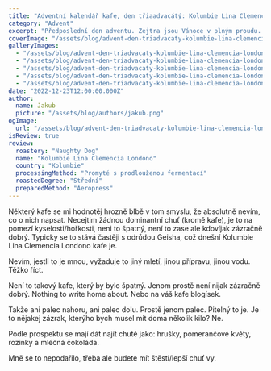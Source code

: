 ```yaml
---
title: "Adventní kalendář kafe, den třiaadvacátý: Kolumbie Lina Clemencia Londono"
category: "Advent"
excerpt: "Předposlední den adventu. Zejtra jsou Vánoce v plným proudu. Takovýho shonu (pokud jste měli shon), takovýho stresu (pokud jste měli stres). Pak to nakonec skončí jednou večeří a je to. Totéž by se dalo zřejmě říct celkově o životě. Nicméně pro nás se nic zatím nemění, protože adventní kávovej maraton ještě stále pokračuje, nejsme v cíli, třebaže skoro. So close, yet so far. Takže jako bylo předposlední adventní kafe?"
coverImage: "/assets/blog/advent-den-triadvacaty-kolumbie-lina-clemencia-londono/cover.jpg"
galleryImages:
  - "/assets/blog/advent-den-triadvacaty-kolumbie-lina-clemencia-londono/cover.jpg"
  - "/assets/blog/advent-den-triadvacaty-kolumbie-lina-clemencia-londono/1.jpg"
  - "/assets/blog/advent-den-triadvacaty-kolumbie-lina-clemencia-londono/2.jpg"
  - "/assets/blog/advent-den-triadvacaty-kolumbie-lina-clemencia-londono/3.jpg"
  - "/assets/blog/advent-den-triadvacaty-kolumbie-lina-clemencia-londono/4.jpg"
date: "2022-12-23T12:00:00.000Z"
author:
  name: Jakub
  picture: "/assets/blog/authors/jakub.png"
ogImage:
  url: "/assets/blog/advent-den-triadvacaty-kolumbie-lina-clemencia-londono/cover.jpg"
isReview: true
review:
  roastery: "Naughty Dog"
  name: "Kolumbie Lina Clemencia Londono"
  country: "Kolumbie"
  processingMethod: "Promyté s prodlouženou fermentací"
  roastedDegree: "Střední"
  preparedMethod: "Aeropress"
---
```


Některý kafe se mi hodnotěj hrozně blbě v tom smyslu, že absolutně nevím, co o nich napsat. Necejtim žádnou dominantní chuť (kromě kafe), je to na pomezí kyselosti/hořkosti, neni to špatný, není to zase ale kdovíjak zázračně dobrý. Typicky se to stává častěji s odrůdou Geisha, což dnešní Kolumbie Lina Clemencia Londono kafe je.

Nevím, jestli to je mnou, vyžaduje to jiný mletí, jinou přípravu, jinou vodu. Těžko říct.

Není to takový kafe, který by bylo špatný. Jenom prostě není nijak zázračně dobrý. Nothing to write home about. Nebo na váš kafe blogísek.

Takže ani palec nahoru, ani palec dolu. Prostě jenom palec. Pitelný to je. Je to nějakej zázrak, kterýho bych musel mít doma několik kilo? Ne.

Podle prospektu se mají dát najít chutě jako: hrušky, pomerančové květy, rozinky a mléčná čokoláda.

Mně se to nepodařilo, třeba ale budete mít štěstí/lepší chuť vy.
